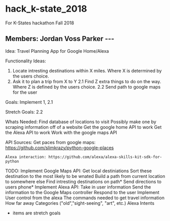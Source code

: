 # hack_k-state_2018
For K-States hackathon Fall 2018

Members:
Jordan Voss
Parker ---
----

Idea: Travel Planning App for Google Home/Alexa
  
Functionality Ideas:
  1. Locate intresting destinations within X miles. Where X is determined by the users choice.
  2. Ask it to plan a trip from X to Y
    2.1 Find Z extra things to do on the way. Where Z is defined by the users choice.
    2.2 Send path to google maps for the user
    
  Goals:
    Implement 1, 2.1
    
  Stretch Goals:
    2.2
    
  Whats Needed:
    Find database of locations to visit
      Possibly make one by scraping information off of a website
    Get the google home API to work
      Get the Alexa API to work
    Work with the google maps API
    
    
    
  API Sources:
    Get paces from google maps: https://github.com/slimkrazy/python-google-places
    
    Alexa interaction: https://github.com/alexa/alexa-skills-kit-sdk-for-python
    
  TODO:
    Implement Google Maps API:
      Get local destiniations
      Sort these destination to the most likely to be wnated
      Build a path from current location to somewhere else
        Find intresting destinations on path*
      Send directions to users phone*
    Implement Alexa API:
      Take in user information
      Send the information to the Google Maps controller
      Respond to the user
    Implement User control from the alexa
      The commands needed to get travel information
        How far away
        Categories ("old","sight-seeing", "art", etc.)
        Alexa Intents
  * items are stretch goals
  
  
